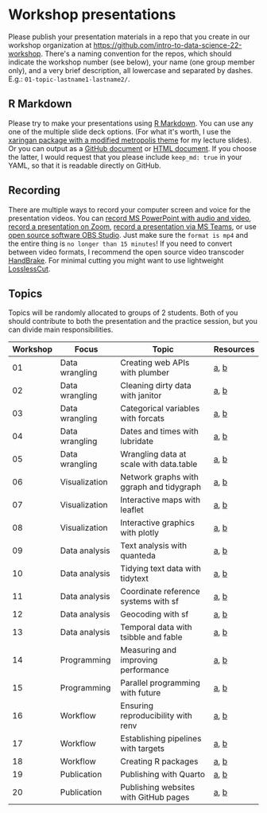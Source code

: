 # Workshop presentations

Please publish your presentation materials in a repo that you create in our workshop organization at https://github.com/intro-to-data-science-22-workshop. There's a naming convention for the repos, which should indicate the workshop number (see below), your name (one group member only), and a very brief description, all lowercase and separated by dashes. E.g.: `01-topic-lastname1-lastname2/`.

## R Markdown

Please try to make your presentations using [R Markdown](https://rmarkdown.rstudio.com/). You can use any one of the multiple slide deck options. (For what it's worth, I use the [xaringan package with a modified metropolis theme](https://github.com/yihui/xaringan/wiki/Themes) for my lecture slides). Or you can output as a [GitHub document](https://rmarkdown.rstudio.com/github_document_format.html) or [HTML document](https://bookdown.org/yihui/rmarkdown/html-document.html). If you choose the latter, I would request that you please include `keep_md: true` in your YAML, so that it is readable directly on GitHub.

## Recording

There are multiple ways to record your computer screen and voice for the presentation videos. You can [record MS PowerPoint with audio and video](https://www.youtube.com/watch?v=2m60HT3OMOI), [record a presentation on Zoom](https://www.youtube.com/watch?v=P6cTbnUPwfY), [record a presentation via MS Teams](https://www.youtube.com/watch?v=ymnTVklGtAY), or use [open source software OBS Studio](https://www.youtube.com/watch?v=jKgM18lOsr4). Just make sure the `format is mp4` and the entire thing is `no longer than 15 minutes`! If you need to convert between video formats, I recommend the open source video transcoder [HandBrake](https://handbrake.fr/). For minimal cutting you might want to use lightweight [LosslessCut](https://github.com/mifi/lossless-cut).


## Topics

Topics will be randomly allocated to groups of 2 students. Both of you should contribute to both the presentation and the practice session, but you can divide main responsibilities.

| Workshop | Focus | Topic | Resources | 
|---------|-------|-----------|-----------|
| 01 | Data wrangling | Creating web APIs with plumber | [a](https://www.rplumber.io/), [b](https://github.com/rstudio/cheatsheets/raw/master/plumber.pdf) |
| 02 | Data wrangling | Cleaning dirty data with janitor | [a](https://github.com/sfirke/janitor), [b](http://sfirke.github.io/janitor/articles/janitor.html) |
| 03 | Data wrangling | Categorical variables with forcats | [a](https://forcats.tidyverse.org/), [b](https://r4ds.had.co.nz/factors.html) |
| 04 | Data wrangling | Dates and times with lubridate | [a](https://lubridate.tidyverse.org/), [b](https://r4ds.had.co.nz/dates-and-times.html) |
| 05 | Data wrangling | Wrangling data at scale with data.table | [a](https://rdatatable.gitlab.io/data.table/), [b](https://github.com/tidyverse/dtplyr) |
| 06 | Visualization | Network graphs with ggraph and tidygraph | [a](https://ggraph.data-imaginist.com/), [b](https://tidygraph.data-imaginist.com/) |
| 07 | Visualization | Interactive maps with leaflet | [a](https://rstudio.github.io/leaflet/), [b](https://leafletjs.com/reference-1.7.1.html) |
| 08 | Visualization | Interactive graphics with plotly | [a](https://github.com/ropensci/plotly), [b](https://plotly.com/r/) |
| 09 | Data analysis | Text analysis with quanteda | [a](https://quanteda.io/), [b](https://joss.theoj.org/papers/10.21105/joss.00774) |
| 10 | Data analysis | Tidying text data with tidytext | [a](https://www.tidytextmining.com/), [b](https://cran.r-project.org/web/packages/tidytext/vignettes/tidytext.html) |
| 11 | Data analysis | Coordinate reference systems with sf | [a](https://geocompr.robinlovelace.net/spatial-class.html#crs-intro), [b](https://r-spatial.github.io/sf/index.html) |
| 12 | Data analysis | Geocoding with sf | [a](https://r-spatial.github.io/sf/index.html), [b](https://lost-stats.github.io/Geo-Spatial/geocoding.html) |
| 13 | Data analysis | Temporal data with tsibble and fable | [a](https://tsibble.tidyverts.org/), [b](https://fable.tidyverts.org/) |
| 14 | Programming | Measuring and improving performance | [a](https://adv-r.hadley.nz/perf-measure.html), [b](https://adv-r.hadley.nz/perf-improve.html) |
| 15 | Programming | Parallel programming with future | [a](https://raw.githack.com/uo-ec607/lectures/master/12-parallel/12-parallel.html), [b](https://cran.r-project.org/web/packages/future/vignettes/future-1-overview.html) |
| 16 | Workflow | Ensuring reproducibility with renv | [a](https://rstudio.github.io/renv/), [b](https://rstudio.github.io/renv/articles/renv.html) |
| 17 | Workflow | Establishing pipelines with targets | [a](https://docs.ropensci.org/targets/), [b](https://docs.ropensci.org/targets/) |
| 18 | Workflow | Creating R packages | [a](https://www.mzes.uni-mannheim.de/socialsciencedatalab/article/r-package/), [b](https://r-pkgs.org/) |
| 19 | Publication | Publishing with Quarto | [a](https://quarto.org/), [b](https://quarto.org/docs/guide/) |
| 20 | Publication | Publishing websites with GitHub pages | [a](https://pages.github.com/), [b](https://docs.github.com/en/pages/quickstart) |


